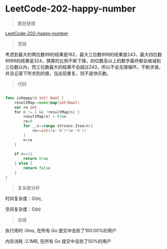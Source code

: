 # LeetCode-202-happy-number

>题目链接

[LeetCode-202-happy-number](https://leetcode-cn.com/problems/happy-number/)

>思路

考虑到最大的两位数99的结果是162，最大三位数999的结果是243，最大四位数9999的结果是324，换算的比例不断下降，四位数及以上的数字最终都会缩减到三位数以内，而三位数最大的结果不会超过243，所以不会无限循环。不断求值，并且记录下所求到的值，当出现重复，则不是快乐数。

>代码

```go

func isHappy(n int) bool {
    resultMap:=make(map[int]bool)
    var re int
    for n != 1 && !resultMap[n] {
        resultMap[n] = true
        re=0
        for _,v:=range strconv.Itoa(n){
            re+=int((v-'0')*(v-'0'))
        }   
        n=re
    }
    
    if n==1{
        return true
    } else {
        return false
    }
}


```

>复杂度分析

时间复杂度：O(n),

空间复杂度：O(n)

>总结

执行用时 :0ms, 在所有 Go 提交中击败了100.00%的用户

内存消耗 :2.1MB, 在所有 Go 提交中击败了50%的用户
